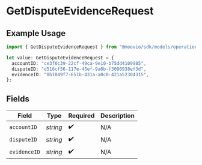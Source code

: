 # GetDisputeEvidenceRequest

## Example Usage

```typescript
import { GetDisputeEvidenceRequest } from "@moovio/sdk/models/operations";

let value: GetDisputeEvidenceRequest = {
  accountID: "ce3f6c39-22cf-49ca-9e10-b75dd4109985",
  disputeID: "d516cf56-117e-45ef-9a6b-f3090938ef3d",
  evidenceID: "8b1049f7-651b-431a-a0c0-421a52304315",
};
```

## Fields

| Field              | Type               | Required           | Description        |
| ------------------ | ------------------ | ------------------ | ------------------ |
| `accountID`        | *string*           | :heavy_check_mark: | N/A                |
| `disputeID`        | *string*           | :heavy_check_mark: | N/A                |
| `evidenceID`       | *string*           | :heavy_check_mark: | N/A                |